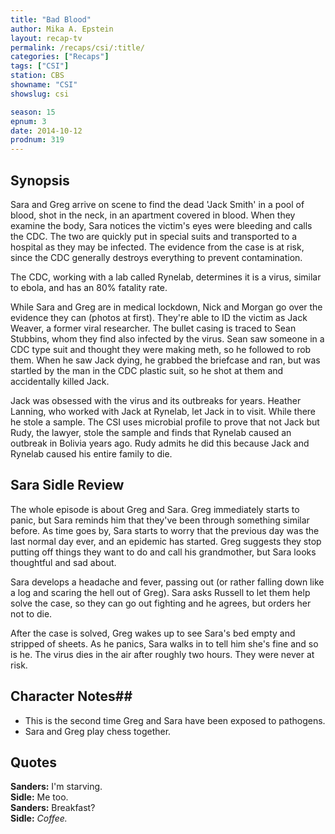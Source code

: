 ```yaml
---
title: "Bad Blood"
author: Mika A. Epstein
layout: recap-tv
permalink: /recaps/csi/:title/
categories: ["Recaps"]
tags: ["CSI"]
station: CBS
showname: "CSI"
showslug: csi

season: 15  
epnum: 3  
date: 2014-10-12
prodnum: 319  
---
```


## Synopsis

Sara and Greg arrive on scene to find the dead 'Jack Smith' in a pool of blood, shot in the neck, in an apartment covered in blood. When they examine the body, Sara notices the victim's eyes were bleeding and calls the CDC. The two are quickly put in special suits and transported to a hospital as they may be infected. The evidence from the case is at risk, since the CDC generally destroys everything to prevent contamination.

The CDC, working with a lab called Rynelab, determines it is a virus, similar to ebola, and has an 80% fatality rate.

While Sara and Greg are in medical lockdown, Nick and Morgan go over the evidence they can (photos at first). They're able to ID the victim as Jack Weaver, a former viral researcher. The bullet casing is traced to Sean Stubbins, whom they find also infected by the virus. Sean saw someone in a CDC type suit and thought they were making meth, so he followed to rob them. When he saw Jack dying, he grabbed the briefcase and ran, but was startled by the man in the CDC plastic suit, so he shot at them and accidentally killed Jack.

Jack was obsessed with the virus and its outbreaks for years. Heather Lanning, who worked with Jack at Rynelab, let Jack in to visit. While there he stole a sample. The CSI uses microbial profile to prove that not Jack but Rudy, the lawyer, stole the sample and finds that Rynelab caused an outbreak in Bolivia years ago. Rudy admits he did this because Jack and Rynelab caused his entire family to die.

## Sara Sidle Review

The whole episode is about Greg and Sara. Greg immediately starts to panic, but Sara reminds him that they've been through something similar before. As time goes by, Sara starts to worry that the previous day was the last normal day ever, and an epidemic has started. Greg suggests they stop putting off things they want to do and call his grandmother, but Sara looks thoughtful and sad about.

Sara develops a headache and fever, passing out (or rather falling down like a log and scaring the hell out of Greg). Sara asks Russell to let them help solve the case, so they can go out fighting and he agrees, but orders her not to die.

After the case is solved, Greg wakes up to see Sara's bed empty and stripped of sheets. As he panics, Sara walks in to tell him she's fine and so is he. The virus dies in the air after roughly two hours. They were never at risk.

## Character Notes## 

* This is the second time Greg and Sara have been exposed to pathogens.  
* Sara and Greg play chess together.

## Quotes

**Sanders:** I'm starving.  
**Sidle:** Me too.  
**Sanders:** Breakfast?  
**Sidle:** _Coffee._

